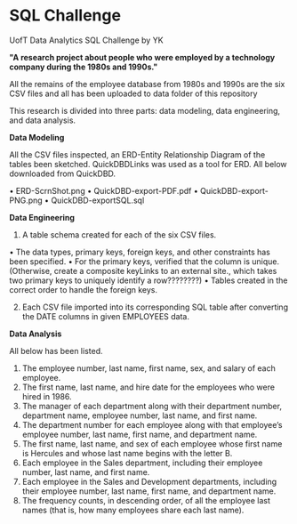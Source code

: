# SQL Challenge 

UofT Data Analytics SQL Challenge by YK

**"A research project about people who were employed by a technology company during the 1980s and 1990s."**

All the remains of the employee database from 1980s and 1990s are the six CSV files and all has been uploaded to data folder of this repository

This research is divided into three parts: data modeling, data engineering, and data analysis.

**Data Modeling**

All the CSV files inspected, an ERD-Entity Relationship Diagram of the tables been sketched. QuickDBDLinks was used as a tool for ERD. All below downloaded from QuickDBD.

• ERD-ScrnShot.png
• QuickDBD-export-PDF.pdf 
• QuickDBD-export-PNG.png 
• QuickDBD-exportSQL.sql 

**Data Engineering**

1.	A table schema created for each of the six CSV files.
	
• The data types, primary keys, foreign keys, and other constraints has been specified.
• For the primary keys, verified that the column is unique. 
(Otherwise, create a composite keyLinks to an external site., which takes two primary keys to uniquely identify a row????????)
• Tables created in the correct order to handle the foreign keys.

2.  Each CSV file imported into its corresponding SQL table after converting the DATE columns in given EMPLOYEES data.

**Data Analysis**

All below has been listed.

1.	The employee number, last name, first name, sex, and salary of each employee.
2.	The first name, last name, and hire date for the employees who were hired in 1986.
3.	The manager of each department along with their department number, department name, employee number, last name, and first name.
4.	The department number for each employee along with that employee’s employee number, last name, first name, and department name.
5.	The first name, last name, and sex of each employee whose first name is Hercules and whose last name begins with the letter B.
6.	Each employee in the Sales department, including their employee number, last name, and first name.
7.	Each employee in the Sales and Development departments, including their employee number, last name, first name, and department name.
8.	The frequency counts, in descending order, of all the employee last names (that is, how many employees share each last name).


